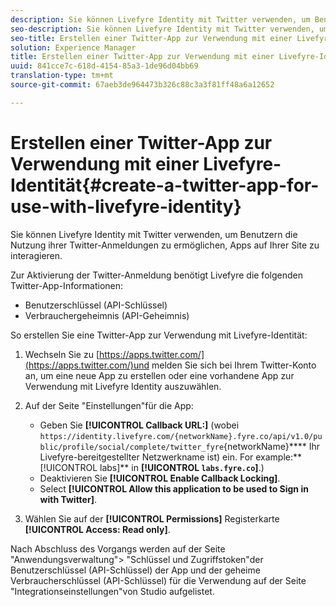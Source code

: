 ```yaml
---
description: Sie können Livefyre Identity mit Twitter verwenden, um Benutzern die Nutzung ihrer Twitter-Anmeldungen zu ermöglichen, Apps auf Ihrer Site zu interagieren.
seo-description: Sie können Livefyre Identity mit Twitter verwenden, um Benutzern die Nutzung ihrer Twitter-Anmeldungen zu ermöglichen, Apps auf Ihrer Site zu interagieren.
seo-title: Erstellen einer Twitter-App zur Verwendung mit einer Livefyre-Identität
solution: Experience Manager
title: Erstellen einer Twitter-App zur Verwendung mit einer Livefyre-Identität
uuid: 841cce7c-618d-4154-85a3-1de96d04bb69
translation-type: tm+mt
source-git-commit: 67aeb3de964473b326c88c3a3f81ff48a6a12652

---
```



# Erstellen einer Twitter-App zur Verwendung mit einer Livefyre-Identität{#create-a-twitter-app-for-use-with-livefyre-identity}

Sie können Livefyre Identity mit Twitter verwenden, um Benutzern die Nutzung ihrer Twitter-Anmeldungen zu ermöglichen, Apps auf Ihrer Site zu interagieren.

Zur Aktivierung der Twitter-Anmeldung benötigt Livefyre die folgenden Twitter-App-Informationen:

* Benutzerschlüssel (API-Schlüssel)
* Verbrauchergeheimnis (API-Geheimnis)

So erstellen Sie eine Twitter-App zur Verwendung mit Livefyre-Identität:

1. Wechseln Sie zu [https://apps.twitter.com/](https://apps.twitter.com/)und melden Sie sich bei Ihrem Twitter-Konto an, um eine neue App zu erstellen oder eine vorhandene App zur Verwendung mit Livefyre Identity auszuwählen.
1. Auf der Seite "Einstellungen"für die App:

   * Geben Sie **[!UICONTROL Callback URL:]** (wobei `https://identity.livefyre.com/{networkName}.fyre.co/api/v1.0/public/profile/social/complete/twitter_fyre`{networkName}**** Ihr Livefyre-bereitgestellter Netzwerkname ist) ein. For example:** [!UICONTROL labs]** in **[!UICONTROL `labs.fyre.co`]**.)
   * Deaktivieren Sie **[!UICONTROL Enable Callback Locking]**.
   * Select **[!UICONTROL Allow this application to be used to Sign in with Twitter]**.

1. Wählen Sie auf der **[!UICONTROL Permissions]** Registerkarte **[!UICONTROL Access: Read only]**.

Nach Abschluss des Vorgangs werden auf der Seite "Anwendungsverwaltung"&gt; "Schlüssel und Zugriffstoken"der Benutzerschlüssel (API-Schlüssel) der App und der geheime Verbraucherschlüssel (API-Schlüssel) für die Verwendung auf der Seite "Integrationseinstellungen"von Studio aufgelistet.
